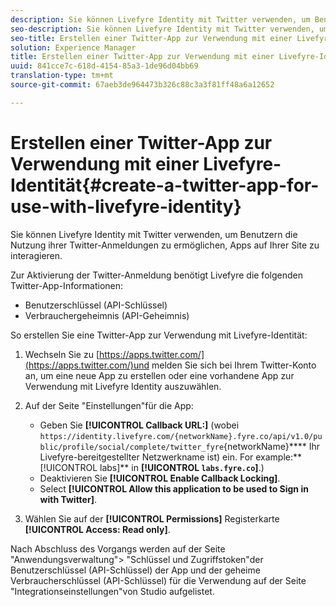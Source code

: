 ```yaml
---
description: Sie können Livefyre Identity mit Twitter verwenden, um Benutzern die Nutzung ihrer Twitter-Anmeldungen zu ermöglichen, Apps auf Ihrer Site zu interagieren.
seo-description: Sie können Livefyre Identity mit Twitter verwenden, um Benutzern die Nutzung ihrer Twitter-Anmeldungen zu ermöglichen, Apps auf Ihrer Site zu interagieren.
seo-title: Erstellen einer Twitter-App zur Verwendung mit einer Livefyre-Identität
solution: Experience Manager
title: Erstellen einer Twitter-App zur Verwendung mit einer Livefyre-Identität
uuid: 841cce7c-618d-4154-85a3-1de96d04bb69
translation-type: tm+mt
source-git-commit: 67aeb3de964473b326c88c3a3f81ff48a6a12652

---
```



# Erstellen einer Twitter-App zur Verwendung mit einer Livefyre-Identität{#create-a-twitter-app-for-use-with-livefyre-identity}

Sie können Livefyre Identity mit Twitter verwenden, um Benutzern die Nutzung ihrer Twitter-Anmeldungen zu ermöglichen, Apps auf Ihrer Site zu interagieren.

Zur Aktivierung der Twitter-Anmeldung benötigt Livefyre die folgenden Twitter-App-Informationen:

* Benutzerschlüssel (API-Schlüssel)
* Verbrauchergeheimnis (API-Geheimnis)

So erstellen Sie eine Twitter-App zur Verwendung mit Livefyre-Identität:

1. Wechseln Sie zu [https://apps.twitter.com/](https://apps.twitter.com/)und melden Sie sich bei Ihrem Twitter-Konto an, um eine neue App zu erstellen oder eine vorhandene App zur Verwendung mit Livefyre Identity auszuwählen.
1. Auf der Seite "Einstellungen"für die App:

   * Geben Sie **[!UICONTROL Callback URL:]** (wobei `https://identity.livefyre.com/{networkName}.fyre.co/api/v1.0/public/profile/social/complete/twitter_fyre`{networkName}**** Ihr Livefyre-bereitgestellter Netzwerkname ist) ein. For example:** [!UICONTROL labs]** in **[!UICONTROL `labs.fyre.co`]**.)
   * Deaktivieren Sie **[!UICONTROL Enable Callback Locking]**.
   * Select **[!UICONTROL Allow this application to be used to Sign in with Twitter]**.

1. Wählen Sie auf der **[!UICONTROL Permissions]** Registerkarte **[!UICONTROL Access: Read only]**.

Nach Abschluss des Vorgangs werden auf der Seite "Anwendungsverwaltung"&gt; "Schlüssel und Zugriffstoken"der Benutzerschlüssel (API-Schlüssel) der App und der geheime Verbraucherschlüssel (API-Schlüssel) für die Verwendung auf der Seite "Integrationseinstellungen"von Studio aufgelistet.
